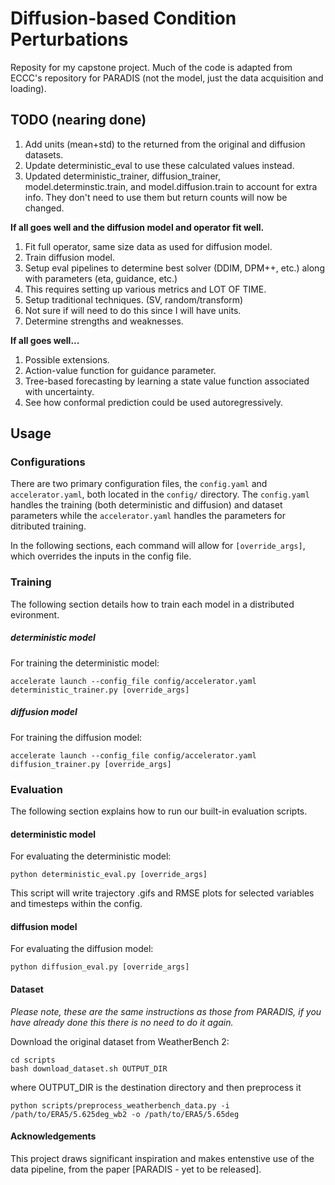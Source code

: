 # Diffusion-based Condition Perturbations

Reposity for my capstone project. Much of the code is adapted from ECCC's repository for PARADIS (not the model, just the data acquisition and loading). 

## TODO (nearing done)
1. Add units (mean+std) to the returned from the original and diffusion datasets.
2. Update deterministic_eval to use these calculated values instead.
3. Updated deterministic_trainer, diffusion_trainer, model.determinstic.train, and model.diffusion.train to account for extra info. They don't need to use them but return counts will now be changed.

**If all goes well and the diffusion model and operator fit well.**
1. Fit full operator, same size data as used for diffusion model.
2. Train diffusion model.
3. Setup eval pipelines to determine best solver (DDIM, DPM++, etc.) along with parameters (eta, guidance, etc.)
  1. This requires setting up various metrics and LOT OF TIME.
3. Setup traditional techniques. (SV, random/transform)
  1. Not sure if will need to do this since I will have units.
4. Determine strengths and weaknesses.

**If all goes well...**
1. Possible extensions.
  1. Action-value function for guidance parameter.
  2. Tree-based forecasting by learning a state value function associated with uncertainty.
2. See how conformal prediction could be used autoregressively.

## Usage
### Configurations
There are two primary configuration files, the `config.yaml` and `accelerator.yaml`, both located in the `config/` directory.
The `config.yaml` handles the training (both deterministic and diffusion) and dataset parameters while the `accelerator.yaml` handles the parameters for ditributed training.

In the following sections, each command will allow for `[override_args]`, which overrides the inputs in the config file.


### Training
The following section details how to train each model in a distributed evironment.

##### deterministic model

For training the deterministic model:
```
accelerate launch --config_file config/accelerator.yaml deterministic_trainer.py [override_args]
```

##### diffusion model

For training the diffusion model:
```
accelerate launch --config_file config/accelerator.yaml diffusion_trainer.py [override_args]
```

### Evaluation
The following section explains how to run our built-in evaluation scripts.

#### deterministic model

For evaluating the deterministic model:
```
python deterministic_eval.py [override_args]
```

This script will write trajectory .gifs and RMSE plots for selected variables and timesteps within the config.

#### diffusion model

For evaluating the diffusion model:
```
python diffusion_eval.py [override_args]
```

#### Dataset 
*Please note, these are the same instructions as those from PARADIS, if you have already done this there is no need to do it again.*

Download the original dataset from WeatherBench 2:

```
cd scripts
bash download_dataset.sh OUTPUT_DIR
```
where OUTPUT_DIR is the destination directory and then preprocess it

```
python scripts/preprocess_weatherbench_data.py -i /path/to/ERA5/5.625deg_wb2 -o /path/to/ERA5/5.65deg
```

     
#### Acknowledgements

This project draws significant inspiration and makes entenstive use of the data pipeline, from the paper [PARADIS - yet to be released].
